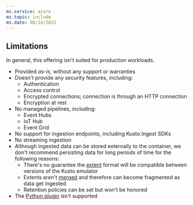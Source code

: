 ```yaml
---
ms.service: azure
ms.topic: include
ms.date: 08/14/2022
---
```


## Limitations

In general, this offering isn't suited for production workloads.

- Provided *as-is*, without any support or warranties
- Doesn't provide any security features, including:
  - Authentication
  - Access control
  - Encrypted connections; connection is through an HTTP connection
  - Encryption at rest
- No managed pipelines, including:  
  - Event Hubs
  - IoT Hub
  - Event Grid
- No support for ingestion endpoints, including Kusto.Ingest SDKs
- No streaming ingestion
- Although ingested data can be stored externally to the container, we don't recommend persisting data for long periods of time for the following reasons:
  - There's no guarantee the [extent](kusto/management/extents-overview.md) format will be compatible between versions of the Kusto emulator
  - Extents aren't [merged](kusto/management/mergepolicy.md) and therefore can become fragmented as data get ingested
  - Retention policies can be set but won't be honored
- The [Python plugin](kusto/query/pythonplugin.md?pivots=azuredataexplorer) isn't supported
